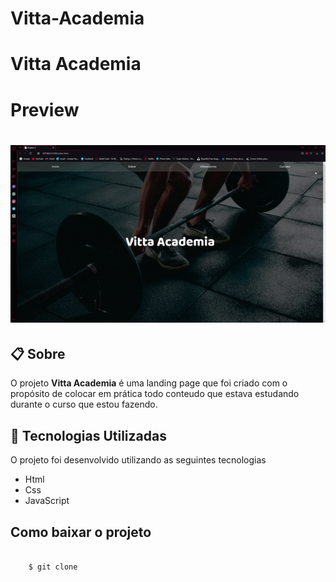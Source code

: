 # Vitta-Academia

<h1>Vitta Academia</h1>

# Preview

<h1>
    <img src="/src/assets/apresentacao.gif">
</h1>

## 📋 Sobre

O projeto **Vitta Academia** é uma landing page que foi criado com o propósito de colocar em prática todo conteudo que estava estudando durante o curso que estou fazendo.  

## 🚀 Tecnologias Utilizadas

O projeto foi desenvolvido utilizando as seguintes tecnologias

- Html
- Css
- JavaScript

## Como baixar o projeto

```bash

    $ git clone 

```

